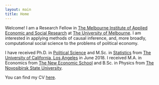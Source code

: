 ```yaml
---
layout: main
title: Home
---
```


Welcome! I am a Research Fellow in [The Melbourne Institute of Applied Economic and Social Research](https://melbourneinstitute.unimelb.edu.au/) at [The University of Melbourne](https://www.unimelb.edu.au/). I am interested in applying methods of causal inference, and, more broadly, computational social science to the problems of political economy.

I have received Ph.D. in [Political Science](http://polisci.ucla.edu/) and M.Sc. in [Statistics](http://statistics.ucla.edu/) from [The University of California, Los Angeles](http://www.ucla.edu/) in June 2018. I received M.A. in Economics from [The New Economic School](https://www.nes.ru/en/home/?lang=en) and B.Sc. in Physics from [The Novosibirsk State University](https://english.nsu.ru/).

You can find my CV [here](assets/ananyevcv.pdf).
